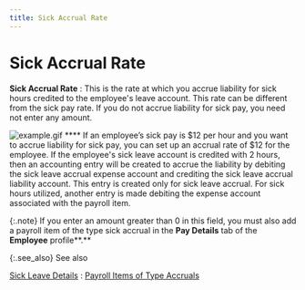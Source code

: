 ```yaml
---
title: Sick Accrual Rate
---
```


# Sick Accrual Rate


**Sick Accrual Rate**
: This is the rate at which you accrue liability for  sick hours credited to the employee's leave account. This rate can be  different from the sick pay rate. If you do not accrue liability for sick  pay, you need not enter any amount.


![example.gif]({{site.prl_baseurl}}/img/example.gif) **** If an employee’s sick pay is $12 per hour  and you want to accrue liability for sick pay, you can set up an accrual  rate of $12 for the employee. If the employee's sick leave account is  credited with 2 hours, then an accounting entry will be created to accrue  the liability by debiting the sick leave accrual expense account and crediting  the sick leave accrual liability account. This entry is created only for  sick leave accrual. For sick hours utilized, another entry is made debiting  the expense account associated with the payroll item.


{:.note}
If you enter an amount greater than 0 in this  field, you must also add a payroll item of the type sick accrual in the  **Pay Details** tab of the **Employee**  profile**.**


{:.see_also}
See also


[Sick  Leave Details]({{site.prl_baseurl}}/misc/sick_leave_details_2.html)
: [Payroll  Items of Type Accruals]({{site.prl_baseurl}}/misc/pay_types_of_payroll_items_of_type_accruals.html)
